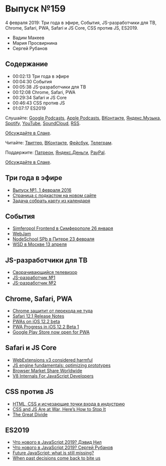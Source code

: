 # Выпуск №159

4 февраля 2019: Три года в эфире, События, JS-разработчики для ТВ, Chrome, Safari, PWA, Safari и JS Core, CSS против JS, ES2019.

- Вадим Макеев
- Мария Просвирнина
- Сергей Рубанов

## Содержание

- 00:02:13 Три года в эфире
- 00:04:30 События
- 00:05:38 JS-разработчики для ТВ
- 00:12:08 Chrome, Safari, PWA
- 00:29:34 Safari и JS Core
- 00:46:43 CSS против JS
- 01:07:17 ES2019

Слушайте: [Google Podcasts](https://podcasts.google.com/?feed=aHR0cHM6Ly93ZWItc3RhbmRhcmRzLnJ1L3BvZGNhc3QvZmVlZC8), [Apple Podcasts](https://podcasts.apple.com/podcast/id1080500016), [ВКонтакте](https://vk.com/podcasts-32017543), [Яндекс.Музыка](https://music.yandex.ru/album/6245956), [Spotify](https://open.spotify.com/show/3rzAcADjpBpXt73L0epTjV), [YouTube](https://www.youtube.com/playlist?list=PLMBnwIwFEFHcwuevhsNXkFTcadeX5R1Go), [SoundCloud](https://soundcloud.com/web-standards), [RSS](https://web-standards.ru/podcast/feed/).

[Обсуждайте в Слаке](http://slack.web-standards.ru/).

Читайте: [Твиттер](https://twitter.com/webstandards_ru), [ВКонтакте](https://vk.com/webstandards_ru), [Фейсбук](https://www.facebook.com/webstandardsru), [Телеграм](https://t.me/webstandards_ru).

Поддержите: [Патреон](https://www.patreon.com/webstandards_ru), [Яндекс.Деньги](https://money.yandex.ru/to/41001119329753), [PayPal](https://www.paypal.me/pepelsbey).

[Обсуждайте в Слаке](http://slack.web-standards.ru/).

## Три года в эфире

- [Выпуск №1, 1 февраля 2016](https://medium.com/p/b1f0273fda26)
- [Страница с подкастом на новом сайте](https://new.web-standards.ru/podcast/)
- [Задача собрать карту из календаря](https://github.com/web-standards-ru/new/issues/89)

## События

- [Simferopol Frontend в Симферополе 26 января](https://simferopol-frontend.timepad.ru/event/853595/)
- [WebJam](https://twitter.com/webjam_club)
- [NodeSchool SPb в Питере 23 февраля](https://github.com/nodeschool/spb/issues/75)
- [WSD в Москве 13 апреля](https://wsd.events/2019/04/13/)

## JS-разработчики для ТВ

- [Сворачивающийся телевизор](https://youtu.be/D1pa3UX89GA)
- [JS-разработчик №1](https://hh.ru/vacancy/29443978)
- [JS-разработчик №2](https://hh.ru/vacancy/29443968)

## Chrome, Safari, PWA

- [Chrome защитит от перехода не туда](https://nplus1.ru/news/2019/01/31/chrome)
- [Safari 12.1 Release Notes](https://developer.apple.com/documentation/safari_release_notes/safari_12_1_release_notes)
- [PWAs on iOS 12.2 beta](https://medium.com/p/a37b6fa6afbf)
- [PWA Progress in iOS 12.2 Beta 1](https://medium.com/p/a18cd05ca361)
- [Google Play Store now open for PWA](https://medium.com/p/ec6f3c6ff3cc)

## Safari и JS Core

- [WebExtensions v3 considered harmful](http://www.glazman.org/weblog/dotclear/index.php?post/2019/01/23/WebExtensions-v3-considered-harmful)
- [JS engine fundamentals: optimizing prototypes](https://mathiasbynens.be/notes/prototypes)
- [Browser Market Share Worldwide](http://gs.statcounter.com/)
- [V8 Internals For JavaScript Developers](https://vimeo.com/312113316)

## CSS против JS

- [HTML, CSS и исчезающие точки входа в индустрию](https://medium.com/p/cd78f4c527ad)
- [CSS and JS Are at War, Here’s How to Stop It](https://dev.to/evilmartians/css-and-js-are-at-war-heres-how-to-stop-it-158a)
- [The Great Divide](https://css-tricks.com/the-great-divide/)

## ES2019

- [Что нового в JavaScript 2019? Дэвид Нил](https://medium.com/p/417d8b406346)
- [Что нового в JavaScript 2019? Сергей Рубанов](http://t.me/juliarderity/359)
- [Future JavaScript: what is still missing?](http://2ality.com/2019/01/future-js.html)
- [When past decisions come back to bite us](https://twitter.com/razvancaliman/status/1091335189400354818)
